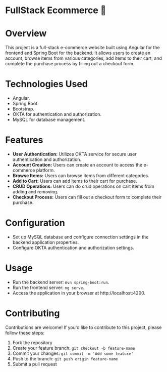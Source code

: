 # FullStack Ecommerce 🛒

# Overview 
This project is a full-stack e-commerce website built using Angular for the frontend and Spring Boot for the backend. It allows users to create an account, browse items from various categories, add items to their cart, and complete the purchase process by filling out a checkout form.

# Technologies Used
- Angular.
- Spring Boot.
- Bootstrap.
- OKTA for authentication and authorization.
- MySQL for database management.

# Features
- **User Authentication:** Utilizes OKTA service for secure user authentication and authorization.
- **Account Creation:** Users can create an account to access the e-commerce platform.
- **Browse Items:** Users can browse items from different categories.
- **Add to Cart:** Users can add items to their cart for purchase.
- **CRUD Operations:** Users can do crud operations on cart items from adding and removing.
- **Checkout Process:** Users can fill out a checkout form to complete their purchase.

# Configuration
- Set up MySQL database and configure connection settings in the backend application properties.
- Configure OKTA authentication and authorization settings.

# Usage
- Run the backend server: `mvn spring-boot:run`.
- Run the frontend server: `ng serve`.
- Access the application in your browser at http://localhost:4200.

# Contributing
Contributions are welcome! If you'd like to contribute to this project, please follow these steps:

1. Fork the repository
2. Create your feature branch: `git checkout -b feature-name`
3. Commit your changes: `git commit -m 'Add some feature'`
4. Push to the branch: `git push origin feature-name`
5. Submit a pull request
